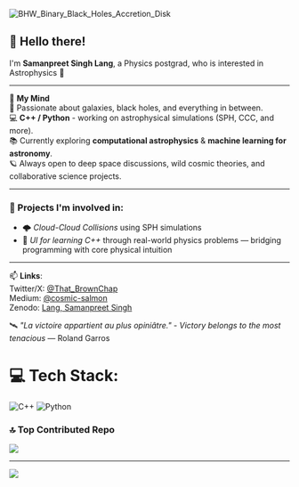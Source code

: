 
![BHW_Binary_Black_Holes_Accretion_Disk](https://github.com/user-attachments/assets/cf1df07f-cf76-4402-8084-08c3f086c879)

## 👋 Hello there!  
I'm **Samanpreet Singh Lang**, a Physics postgrad, who is interested in Astrophysics 🌌

---

🧠 **My Mind** <br/>
🔭 Passionate about galaxies, black holes, and everything in between. <br/>
💻 **C++ / Python** - working on astrophysical simulations (SPH, CCC, and more). <br/>
📚 Currently exploring **computational astrophysics** & **machine learning for astronomy**. <br/>
🪐 Always open to deep space discussions, wild cosmic theories, and collaborative science projects.

---

### 🚀 Projects I'm involved in:
- 🌩️ *Cloud-Cloud Collisions* using SPH simulations  
- 🧠 *UI for learning C++* through real-world physics problems — bridging programming with core physical intuition  

---

📫 **Links**: <br/>
Twitter/X: [@That_BrownChap](https://x.com/That_BrownChap) <br/>
Medium: [@cosmic-salmon](https://medium.com/@cosmic-salmon) <br/>
Zenodo: [Lang, Samanpreet Singh](https://zenodo.org/search?q=metadata.creators.person_or_org.name%3A%22Lang%2C%20Samanpreet%20Singh%22&l=list&p=1&s=10&sort=bestmatch)

🛰️ *"La victoire appartient au plus opiniâtre." - Victory belongs to the most tenacious* — Roland Garros


# 💻 Tech Stack:
![C++](https://img.shields.io/badge/c++-%2300599C.svg?style=for-the-badge&logo=c%2B%2B&logoColor=white) ![Python](https://img.shields.io/badge/python-3670A0?style=for-the-badge&logo=python&logoColor=ffdd54)


### 🔝 Top Contributed Repo
![](https://github-contributor-stats.vercel.app/api?username=SALMONPreet&limit=5&theme=cobalt&combine_all_yearly_contributions=true)

---
[![](https://visitcount.itsvg.in/api?id=SALMONPreet&icon=0&color=0)](https://visitcount.itsvg.in)

<!-- Proudly created with GPRM ( https://gprm.itsvg.in ) -->
